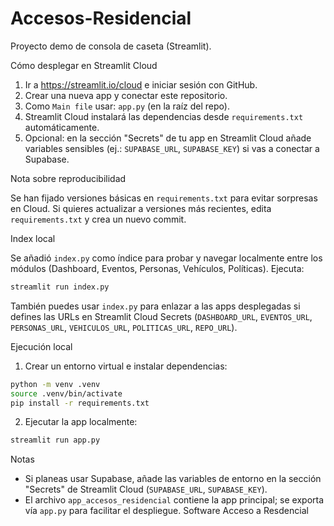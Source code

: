 # Accesos-Residencial

Proyecto demo de consola de caseta (Streamlit).

Cómo desplegar en Streamlit Cloud

1. Ir a https://streamlit.io/cloud e iniciar sesión con GitHub.
2. Crear una nueva app y conectar este repositorio.
3. Como `Main file` usar: `app.py` (en la raíz del repo).
4. Streamlit Cloud instalará las dependencias desde `requirements.txt` automáticamente.
5. Opcional: en la sección "Secrets" de tu app en Streamlit Cloud añade variables sensibles (ej.: `SUPABASE_URL`, `SUPABASE_KEY`) si vas a conectar a Supabase.

Nota sobre reproducibilidad

Se han fijado versiones básicas en `requirements.txt` para evitar sorpresas en Cloud. Si quieres actualizar a versiones más recientes, edita `requirements.txt` y crea un nuevo commit.

Index local

Se añadió `index.py` como índice para probar y navegar localmente entre los módulos (Dashboard, Eventos, Personas, Vehículos, Políticas). Ejecuta:

```bash
streamlit run index.py
```

También puedes usar `index.py` para enlazar a las apps desplegadas si defines las URLs en Streamlit Cloud Secrets (`DASHBOARD_URL`, `EVENTOS_URL`, `PERSONAS_URL`, `VEHICULOS_URL`, `POLITICAS_URL`, `REPO_URL`).

Ejecución local

1. Crear un entorno virtual e instalar dependencias:

```bash
python -m venv .venv
source .venv/bin/activate
pip install -r requirements.txt
```

2. Ejecutar la app localmente:

```bash
streamlit run app.py
```

Notas

- Si planeas usar Supabase, añade las variables de entorno en la sección "Secrets" de Streamlit Cloud (`SUPABASE_URL`, `SUPABASE_KEY`).
- El archivo `app_accesos_residencial` contiene la app principal; se exporta vía `app.py` para facilitar el despliegue.
Software Acceso a Resdencial
